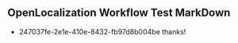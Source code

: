 ## OpenLocalization Workflow Test MarkDown
* 247037fe-2e1e-410e-8432-fb97d8b004be thanks!

<!--HONumber=Jul16_HO2-->


